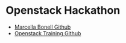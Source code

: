 # Openstack Hackathon









- [Marcella Bonell Github](https://github.com/MBonell)
- [Openstack Training Github](https://github.com/openstack-hackathon)
